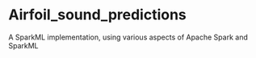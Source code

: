 # Airfoil_sound_predictions
A SparkML implementation, using various aspects of Apache Spark and SparkML
